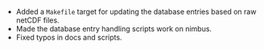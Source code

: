 - Added a `Makefile` target for updating the database entries based on raw netCDF files.
- Made the database entry handling scripts work on nimbus.
- Fixed typos in docs and scripts.

